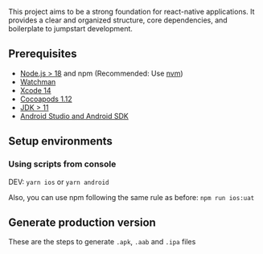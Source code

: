 
This project aims to be a strong foundation for react-native applications. It provides a clear and organized structure, core dependencies, and boilerplate to jumpstart development.

## Prerequisites

- [Node.js > 18](https://nodejs.org) and npm (Recommended: Use [nvm](https://github.com/nvm-sh/nvm))
- [Watchman](https://facebook.github.io/watchman)
- [Xcode 14](https://developer.apple.com/xcode)
- [Cocoapods 1.12](https://cocoapods.org)
- [JDK > 11](https://www.oracle.com/java/technologies/javase-jdk11-downloads.html)
- [Android Studio and Android SDK](https://developer.android.com/studio)


## Setup environments

### Using scripts from console


DEV: `yarn ios` or `yarn android`

Also, you can use npm following the same rule as before: `npm run ios:uat`

## Generate production version

These are the steps to generate `.apk`, `.aab` and `.ipa` files
